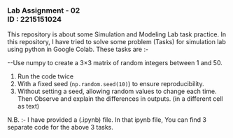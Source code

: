 ### Lab Assignment - 02 <br> ID : 2215151024

This repository is about some Simulation and Modeling Lab task practice. In this repository, I have tried to solve some problem (Tasks) for simulation lab using python in Google Colab. These tasks are :-

--Use numpy to create a 3×3 matrix of random integers between 1 and 50.  
  1. Run the code twice
  2. With a fixed seed (`np.random.seed(10)`) to ensure reproducibility.  
  3. Without setting a seed, allowing random values to change each time.
Then
  Observe and explain the differences in outputs. (in a different cell as text)

N.B. :- I have provided a (.ipynb) file. In that ipynb file, You can find 3 separate code for the above 3 tasks.
